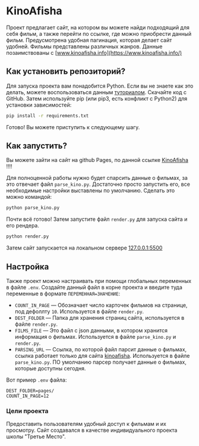 # KinoAfisha
Проект предлагает сайт, на котором вы можете найди подходящий для себя фильм, а также перейти по ссылке, где можно приобрести данный фильм.
Предусмотрена удобная пагинация, которая делает сайт удобней. Фильмы представлены различных жанров. Данные позаимствованы с [www.kinoafisha.info](https://www.kinoafisha.info/)

## Как установить репозиторий?
Для запуска проекта вам понадобится Python.
Если вы не знаете как это делать, можете воспользоваться данным [туториалом](https://yandex.ru/video/preview/7651038263235742111).
Скачайте код с GitHub. Затем используйте pip (или pip3, есть конфликт с Python2) для установки зависимостей:
```sh
pip install -r requirements.txt
```
Готово! Вы можете приступить к следующему шагу.

## Как запустить?
Вы можете зайти на сайт на github Pages, по данной ссылке [KinoAfisha]() !!!!

Для полноценной работы нужно будет спарсить данные о фильмах, за это отвечает файл `parse_kino.py`. Достаточно просто запустить его, все необходимые настройки выставлены по умолчанию.
Сделать это можно командой:
```sh
python parse_kino.py
```
Почти всё готово! 
Затем запустите файл `render.py` для запуска сайта и его рендера.
```sh
python render.py
```
Затем сайт запускается на локальном сервере [127.0.0.1:5500](http://127.0.0.1:5500)

## Настройка
Также проект можно настраивать при помощи глобальных переменных в файле `.env`.
Создайте данный файл в корне проекта и введите туда переменные в формате `ПЕРЕМЕННАЯ=ЗНАЧЕНИЕ`:
- `COUNT_IN_PAGE` —  Обозначает число карточек фильмов на странице, под дефоллту `10`. Используется в файле `render.py`.
- `DEST_FOLDER` —  Папка для хранения страниц сайта, используется в файле `render.py`. 
- `FILMS_FILE` —  Это файл с json данными, в котором хранится информация о фильмах. Используется в файле `parse_kino.py` и `render.py`.
- `PARSING_URL` —  Ссылка, по которой файл парсит данные о фильмах, ссылка работает только для сайта [kinoafisha](https://www.kinoafisha.info/). Используется в файле `parse_kino.py`. ПО умолчанию парсер получает данные о фильмах, которые доступны сегодня.

Вот пример `.env` файла:
```
DEST_FOLDER=pages/
COUNT_IN_PAGE=12
```

### Цели проекта
Предоставить пользователям удобный доступ к фильмам и их просмотру.
Сайт создавался в качестве индивидуального проекта школы "Третье Место".
